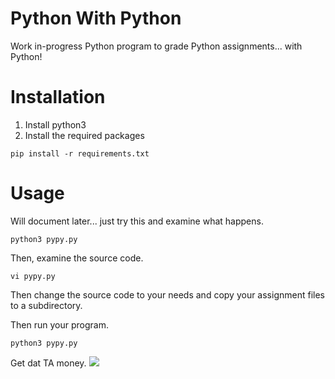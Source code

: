 # Python With Python
Work in-progress Python program to grade Python assignments... with Python! 

# Installation

1. Install python3
2. Install the required packages
```
pip install -r requirements.txt
```

# Usage
Will document later... just try this and examine what happens.
```
python3 pypy.py
```

Then, examine the source code.
```
vi pypy.py
```

Then change the source code to your needs and copy your assignment files to a subdirectory.

Then run your program.
```
python3 pypy.py
```

Get dat TA money.
![](https://media.giphy.com/media/3o85xHEuqHN1Pdc38Q/giphy.gif)
